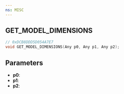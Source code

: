 ```yaml
---
ns: MISC
---
```

## GET_MODEL_DIMENSIONS

```c
// 0xDCB8DDD5D054A7E7
void GET_MODEL_DIMENSIONS(Any p0, Any p1, Any p2);
```

## Parameters
* **p0**:
* **p1**:
* **p2**:
